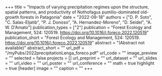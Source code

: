 +++
title = "Impacts of varying precipitation regimes upon the structure, spatial patterns, and productivity of Nothofagus pumilio-dominated old-growth forests in Patagonia"
date = "2022-09-18"
authors = ["D. P. Soto", "C. Salas-Eljatib", "P. J. Donoso", "A. Hernandez-Moreno", "D. Seidel", "A. W. D'Amato"]
publication_types = ["2"]
publication = "Forest Ecology and Management, 524: 120519. https://doi.org/10.1016/j.foreco.2022.120519"
publication_short = "Forest Ecology and Management, 524: 120519. https://doi.org/10.1016/j.foreco.2022.120519"
abstract = "(Abstract not available)"
abstract_short = ""
url_pdf = "/myPubs/2022precipitationLenga_foreco.pdf"
url_code = ""
image_preview = ""
selected = false
projects = []
url_preprint = ""
url_dataset = ""
url_slides = ""
url_video = ""
url_poster = ""
url_conference = ""
math = true
highlight = true
[header]
image = ""
caption = ""
+++
